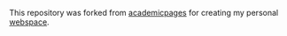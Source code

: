This repository was forked from [academicpages](https://github.com/academicpages/academicpages.github.io) for creating my personal [webspace](https://nitishvikasdeshpande.github.io).
